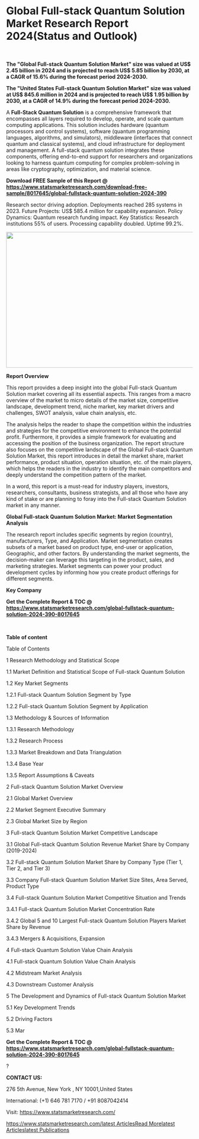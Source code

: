 <h1>Global Full-stack Quantum Solution Market Research Report 2024(Status and Outlook)</h1><br/><p><strong>The "Global Full-stack Quantum Solution Market" size was valued at US$ 2.45 billion in 2024 and is projected to reach US$ 5.85 billion by 2030, at a <strong>CAGR</strong> of 15.6% during the forecast period 2024-2030.</strong></p>
 
 
 
 <p><strong>The "United States Full-stack Quantum Solution Market" size was valued at US$ 845.6 million in 2024 and is projected to reach US$ 1.95 billion by 2030, at a <strong>CAGR</strong> of 14.9% during the forecast period 2024-2030.</strong></p>
 
 
 
 <p>A <strong>Full-Stack Quantum Solution</strong> is a comprehensive framework that encompasses all layers required to develop, operate, and scale quantum computing applications. This solution includes hardware (quantum processors and control systems), software (quantum programming languages, algorithms, and simulators), middleware (interfaces that connect quantum and classical systems), and cloud infrastructure for deployment and management. A full-stack quantum solution integrates these components, offering end-to-end support for researchers and organizations looking to harness quantum computing for complex problem-solving in areas like cryptography, optimization, and material science.</p>
 
 
 
 <p><strong>Download FREE Sample of this Report @ <a href="https://www.statsmarketresearch.com/download-free-sample/8017645/global-fullstack-quantum-solution-2024-390">https://www.statsmarketresearch.com/download-free-sample/8017645/global-fullstack-quantum-solution-2024-390</a></strong></p>
 
 
 
 <p>Research sector driving adoption. Deployments reached 285 systems in 2023. Future Projects: US$ 585.4 million for capability expansion. Policy Dynamics: Quantum research funding impact. Key Statistics: Research institutions 55% of users. Processing capability doubled. Uptime 99.2%.</p>
 
 
 
 <p><img alt="" src="https://www.24marketreports.com/assets/report-images/FullstackQuantumSolutionMarket.png" style="height:366px; width:731px" /></p>
 
 
 
 <p><strong>Report Overview</strong></p>
 
 
 
 <p>This report provides a deep insight into the global Full-stack Quantum Solution market covering all its essential aspects. This ranges from a macro overview of the market to micro details of the market size, competitive landscape, development trend, niche market, key market drivers and challenges, SWOT analysis, value chain analysis, etc.</p>
 
 
 
 <p>The analysis helps the reader to shape the competition within the industries and strategies for the competitive environment to enhance the potential profit. Furthermore, it provides a simple framework for evaluating and accessing the position of the business organization. The report structure also focuses on the competitive landscape of the Global Full-stack Quantum Solution Market, this report introduces in detail the market share, market performance, product situation, operation situation, etc. of the main players, which helps the readers in the industry to identify the main competitors and deeply understand the competition pattern of the market.</p>
 
 
 
 <p>In a word, this report is a must-read for industry players, investors, researchers, consultants, business strategists, and all those who have any kind of stake or are planning to foray into the Full-stack Quantum Solution market in any manner.</p>
 
 
 
 <p><strong>Global Full-stack Quantum Solution Market: Market Segmentation Analysis</strong></p>
 
 
 
 <p>The research report includes specific segments by region (country), manufacturers, Type, and Application. Market segmentation creates subsets of a market based on product type, end-user or application, Geographic, and other factors. By understanding the market segments, the decision-maker can leverage this targeting in the product, sales, and marketing strategies. Market segments can power your product development cycles by informing how you create product offerings for different segments.</p>
 
 
 
 <p><strong>Key Company</strong></p>
 
 
 
 <div><b>Get the Complete Report & TOC @ <a href="https://www.statsmarketresearch.com/global-fullstack-quantum-solution-2024-390-8017645">https://www.statsmarketresearch.com/global-fullstack-quantum-solution-2024-390-8017645</a></b></div>
 
 
 
 <p><br />
 
 <b>Table of content</b></p>
 
 
 
 <p>Table of Contents<br />
 
 1 Research Methodology and Statistical Scope<br />
 
 1.1 Market Definition and Statistical Scope of Full-stack Quantum Solution<br />
 
 1.2 Key Market Segments<br />
 
 1.2.1 Full-stack Quantum Solution Segment by Type<br />
 
 1.2.2 Full-stack Quantum Solution Segment by Application<br />
 
 1.3 Methodology & Sources of Information<br />
 
 1.3.1 Research Methodology<br />
 
 1.3.2 Research Process<br />
 
 1.3.3 Market Breakdown and Data Triangulation<br />
 
 1.3.4 Base Year<br />
 
 1.3.5 Report Assumptions & Caveats<br />
 
 2 Full-stack Quantum Solution Market Overview<br />
 
 2.1 Global Market Overview<br />
 
 2.2 Market Segment Executive Summary<br />
 
 2.3 Global Market Size by Region<br />
 
 3 Full-stack Quantum Solution Market Competitive Landscape<br />
 
 3.1 Global Full-stack Quantum Solution Revenue Market Share by Company (2019-2024)<br />
 
 3.2 Full-stack Quantum Solution Market Share by Company Type (Tier 1, Tier 2, and Tier 3)<br />
 
 3.3 Company Full-stack Quantum Solution Market Size Sites, Area Served, Product Type<br />
 
 3.4 Full-stack Quantum Solution Market Competitive Situation and Trends<br />
 
 3.4.1 Full-stack Quantum Solution Market Concentration Rate<br />
 
 3.4.2 Global 5 and 10 Largest Full-stack Quantum Solution Players Market Share by Revenue<br />
 
 3.4.3 Mergers & Acquisitions, Expansion<br />
 
 4 Full-stack Quantum Solution Value Chain Analysis<br />
 
 4.1 Full-stack Quantum Solution Value Chain Analysis<br />
 
 4.2 Midstream Market Analysis<br />
 
 4.3 Downstream Customer Analysis<br />
 
 5 The Development and Dynamics of Full-stack Quantum Solution Market<br />
 
 5.1 Key Development Trends<br />
 
 5.2 Driving Factors<br />
 
 5.3 Mar</p>
 
 
 
 <div><b>Get the Complete Report & TOC @ <a href="https://www.statsmarketresearch.com/global-fullstack-quantum-solution-2024-390-8017645">https://www.statsmarketresearch.com/global-fullstack-quantum-solution-2024-390-8017645</a></b></div>
 
 
 
 <p>? </p>
 
 
 
 <p><b>CONTACT US:</b><br />
 
 276 5th Avenue, New York , NY 10001,United States<br />
 
 International: (+1) 646 781 7170 / +91 8087042414<br />
 
 Visit: <a href="https://www.statsmarketresearch.com/">https://www.statsmarketresearch.com/</a><br />
 
 <a href="https://gyeongbokgung.com">https://www.statsmarketresearch.com/</a><a href="https://hallyeomaritime.com">latest Articles</a><a href="https://jingwansa.com">Read More</a><a href="https://nguoiviet.jp/">latest Articles</a><a href="https://www.intelmarketresearch.com/">latest Publications</a></p>